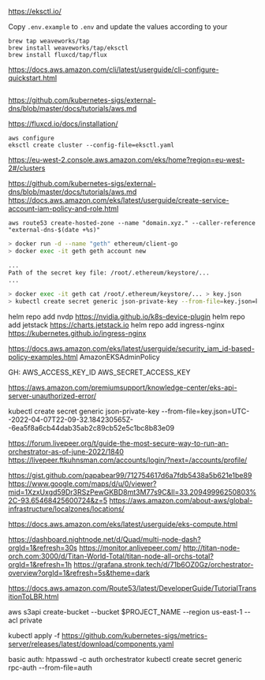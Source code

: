 https://eksctl.io/

Copy `.env.example` to `.env` and update the values according to your 


```
brew tap weaveworks/tap
brew install weaveworks/tap/eksctl
brew install fluxcd/tap/flux
```

https://docs.aws.amazon.com/cli/latest/userguide/cli-configure-quickstart.html

```

```

https://github.com/kubernetes-sigs/external-dns/blob/master/docs/tutorials/aws.md

https://fluxcd.io/docs/installation/



```
aws configure
eksctl create cluster --config-file=eksctl.yaml
```

https://eu-west-2.console.aws.amazon.com/eks/home?region=eu-west-2#/clusters


https://github.com/kubernetes-sigs/external-dns/blob/master/docs/tutorials/aws.md
https://docs.aws.amazon.com/eks/latest/userguide/create-service-account-iam-policy-and-role.html

```
aws route53 create-hosted-zone --name "domain.xyz." --caller-reference "external-dns-$(date +%s)"
```

```bash
> docker run -d --name "geth" ethereum/client-go
> docker exec -it geth geth account new

...
Path of the secret key file: /root/.ethereum/keystore/...
...

> docker exec -it geth cat /root/.ethereum/keystore/... > key.json
> kubectl create secret generic json-private-key --from-file=key.json=key.json
```




helm repo add nvdp https://nvidia.github.io/k8s-device-plugin
helm repo add jetstack https://charts.jetstack.io
helm repo add ingress-nginx https://kubernetes.github.io/ingress-nginx 

https://docs.aws.amazon.com/eks/latest/userguide/security_iam_id-based-policy-examples.html
AmazonEKSAdminPolicy

GH:
AWS_ACCESS_KEY_ID
AWS_SECRET_ACCESS_KEY

https://aws.amazon.com/premiumsupport/knowledge-center/eks-api-server-unauthorized-error/


kubectl create secret generic json-private-key --from-file=key.json=UTC--2022-04-07T22-09-32.184230565Z--6ea5f8a6cb44dab35ab2c89cb52e5c1bc8b83e09

https://forum.livepeer.org/t/guide-the-most-secure-way-to-run-an-orchestrator-as-of-june-2022/1840
https://livepeer.ftkuhnsman.com/accounts/login/?next=/accounts/profile/


https://gist.github.com/papabear99/712754617d6a7fdb5438a5b621e1be89
https://www.google.com/maps/d/u/0/viewer?mid=1XzxUxgd59Dr3RSzPewGKBD8mt3M77s9C&ll=33.20949996250803%2C-93.65468425600724&z=5
https://aws.amazon.com/about-aws/global-infrastructure/localzones/locations/

https://docs.aws.amazon.com/eks/latest/userguide/eks-compute.html



https://dashboard.nightnode.net/d/Quad/multi-node-dash?orgId=1&refresh=30s
https://monitor.anlivepeer.com/ 
http://titan-node-orch.com:3000/d/Titan-World-Total/titan-node-all-orchs-total?orgId=1&refresh=1h
https://grafana.stronk.tech/d/71b6OZ0Gz/orchestrator-overview?orgId=1&refresh=5s&theme=dark


https://docs.aws.amazon.com/Route53/latest/DeveloperGuide/TutorialTransitionToLBR.html



aws s3api create-bucket --bucket $PROJECT_NAME --region us-east-1 --acl private


kubectl apply -f https://github.com/kubernetes-sigs/metrics-server/releases/latest/download/components.yaml


basic auth:
htpasswd -c auth orchestrator
kubectl create secret generic rpc-auth --from-file=auth


